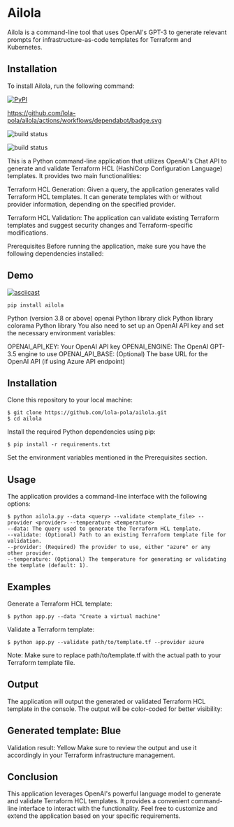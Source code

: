 # Ailola

Ailola is a command-line tool that uses OpenAI's GPT-3 to generate relevant prompts for infrastructure-as-code templates for Terraform and Kubernetes.

## Installation

To install Ailola, run the following command:


[![PyPI](https://img.shields.io/pypi/v/ailola.svg)](https://pypi.org/project/ailola/)

https://github.com/lola-pola/ailola/actions/workflows/dependabot/badge.svg



![build status]([https://github.com/github/docs/actions/workflows/dependabot.yml/badge.svg](https://github.com/lola-pola/ailola/actions/workflows/python-publish.yml/badge.svg))

![build status]([https://github.com/github/docs/actions/workflows/main.yml/badge.svg](https://github.com/lola-pola/ailola/actions/workflows/python-publish/badge.svg))


This is a Python command-line application that utilizes OpenAI's Chat API to generate and validate Terraform HCL (HashiCorp Configuration Language) templates. It provides two main functionalities:

Terraform HCL Generation: Given a query, the application generates valid Terraform HCL templates. It can generate templates with or without provider information, depending on the specified provider.

Terraform HCL Validation: The application can validate existing Terraform templates and suggest security changes and Terraform-specific modifications.

Prerequisites
Before running the application, make sure you have the following dependencies installed:



## Demo
[![asciicast](https://asciinema.org/a/lOGRRZVrs0OracrtxkOLtnP9K.svg)](https://asciinema.org/a/lOGRRZVrs0OracrtxkOLtnP9K)

```
pip install ailola 
```


Python (version 3.8 or above)
openai Python library
click Python library
colorama Python library
You also need to set up an OpenAI API key and set the necessary environment variables:

OPENAI_API_KEY: Your OpenAI API key
OPENAI_ENGINE: The OpenAI GPT-3.5 engine to use
OPENAI_API_BASE: (Optional) The base URL for the OpenAI API (if using Azure API endpoint)

## Installation
Clone this repository to your local machine:


```
$ git clone https://github.com/lola-pola/ailola.git
$ cd ailola
```
Install the required Python dependencies using pip:

```
$ pip install -r requirements.txt
```

Set the environment variables mentioned in the Prerequisites section.

## Usage
The application provides a command-line interface with the following options:

```
$ python ailola.py --data <query> --validate <template_file> --provider <provider> --temperature <temperature>
--data: The query used to generate the Terraform HCL template.
--validate: (Optional) Path to an existing Terraform template file for validation.
--provider: (Required) The provider to use, either "azure" or any other provider.
--temperature: (Optional) The temperature for generating or validating the template (default: 1).
```
## Examples
Generate a Terraform HCL template:

```
$ python app.py --data "Create a virtual machine"
```
Validate a Terraform template:


```
$ python app.py --validate path/to/template.tf --provider azure
```

Note: Make sure to replace path/to/template.tf with the actual path to your Terraform template file.

## Output
The application will output the generated or validated Terraform HCL template in the console. The output will be color-coded for better visibility:

## Generated template: Blue
Validation result: Yellow
Make sure to review the output and use it accordingly in your Terraform infrastructure management.

## Conclusion
This application leverages OpenAI's powerful language model to generate and validate Terraform HCL templates. It provides a convenient command-line interface to interact with the functionality. Feel free to customize and extend the application based on your specific requirements.


